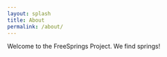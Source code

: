 ```yaml
---
layout: splash
title: About
permalink: /about/
---
```


Welcome to the FreeSprings Project. We find springs!

